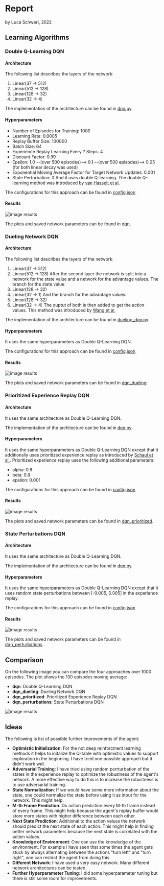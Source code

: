 # Report
by Luca Schweri, 2022

## Learning Algorithms

### Double Q-Learning DQN

#### Architecture

The following list describes the layers of the network:
1) Linear(37 -> 512)
2) Linear(512 -> 128)
3) Linear(128 -> 32)
4) Linear(32 -> 4)

The implementation of the architecture can be found in [dqn.py](networks/dqn.py).

#### Hyperparameters

- Number of Episodes for Training: 1000
- Learning Rate: 0.0005
- Replay Buffer Size: 100000
- Batch Size: 64
- Experience Replay Learning Every ? Steps: 4
- Discount Factor: 0.99
- Epsilon: 1.0 --(over 500 episodes)--> 0.1 --(over 500 episodes)--> 0.05 (for both linear decay was used)
- Exponential Moving Average Factor for Target Network Updates: 0.001
- State Perturbation: 0
And it uses double Q-learning. The double Q-learning method was introduced by [van Hasselt et al.](https://arxiv.org/pdf/1509.06461)

The configurations for this approach can be found in [config.json](data/dqn/config.json).

#### Results

![image results](data/dqn/learning_curve.png)

The plots and saved network parameters can be found in [dqn](data/dqn).


### Dueling Network DQN

#### Architecture

The following list describes the layers of the network:
1) Linear(37 -> 512)
2) Linear(512 -> 128)
After the second layer the network is split into a network for the state value and a network for the advantage values. The branch for the state value:
3) Linear(128 -> 32)
4) Linear(32 -> 1)
And the branch for the advantage values:
3) Linear(128 -> 32)
4) Linear(32 -> 4)
The ouptut of both is then added to get the action values.
This method was introduced by [Wang et al.](https://arxiv.org/pdf/1511.06581)

The implementation of the architecture can be found in [dueling_dqn.py](networks/dueling_dqn.py).

#### Hyperparameters

It uses the same hyperparameters as Double Q-Learning DQN.

The configurations for this approach can be found in [config.json](data/dqn_dueling/config.json).

#### Results

![image results](data/dqn_dueling/learning_curve.png)

The plots and saved network parameters can be found in [dqn_dueling](data/dqn_dueling).


### Prioritized Experience Replay DQN

#### Architecture

It uses the same architecture as Double Q-Learning DQN.

The implementation of the architecture can be found in [dqn.py](networks/dqn.py).

#### Hyperparameters

It uses the same hyperparameters as Double Q-Learning DQN except that it additionally uses prioritized experience replay as introduced by [Schaul et al.](https://arxiv.org/pdf/1511.05952.pdf). Prioritized experience replay uses the following additional parameters:
- alpha: 0.8
- beta: 0.8
- epsilon: 0.001

The configurations for this approach can be found in [config.json](data/dqn_prioritized/config.json).

#### Results

![image results](data/dqn_prioritized/learning_curve.png)

The plots and saved network parameters can be found in [dqn_prioritized](data/dqn_prioritized).


### State Perturbations DQN

#### Architecture

It uses the same architecture as Double Q-Learning DQN.

The implementation of the architecture can be found in [dqn.py](networks/dqn.py).

#### Hyperparameters

It uses the same hyperparameters as Double Q-Learning DQN except that it uses random state perturbations between [-0.005, 0.005] in the experience replay.

The configurations for this approach can be found in [config.json](data/dqn_perturbations/config.json).

#### Results

![image results](data/dqn_perturbations/learning_curve.png)

The plots and saved network parameters can be found in [dqn_perturbations](data/dqn_perturbations).


## Comparison

On the following image you can compare the four approaches over 1000 episodes. The plot shows the 100 episodes moving average:
- **dqn**: Double Q-Learning DQN
- **dqn_dueling**: Dueling Network DQN
- **dqn_prioritized**: Prioritized Experience Replay DQN
- **dqn_perturbations**: State Perturbations DQN

![image results](data/comparison.png)


## Ideas

The following is list of possible further improvements of the agent:
- **Optimistic Initialization**: For the not deep reinforcment learning methods it helps to initalize the Q-table with optimistic values to support exploration in the beginning. I have tried one possible approach but it didn't work well.
- **Adversarial Training**: I have tried using random perrturbation of the states in the experience replay to optimize the robustness of the agent's network. A more effective way to do this is to increase the robustness is to use adversarial training.
- **State Normalization**: If we would have some more information about the state, one could normalize the state before using it as input for the network. This might help.
- **M-th Frame Prediction**: Do action prediction every M-th frame instead of every frame. This might help because the agent's replay buffer would store more states with higher difference between each other.
- **Next State Prediction**: Additional to the action values the network should predict the next state of each action. This might help in finding better network parameters because the next state is correlated with the action values.
- **Knowledge of Environment**: One can use the knowledge of the environment. For example I have seen that some times the agent gets stuck by always alternating between the actions "turn left" and "turn right", one can restirct the agent from doing this. 
- **Different Network**: I have used a very easy network. Many different network architectures can be tested.
- **Further Hyperparameter Tuning**: I did some hyperparameter tuning but there is still some room for improvements.